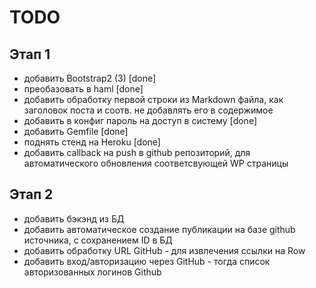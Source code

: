 TODO
====

Этап 1
------

* добавить Bootstrap2 (3) [done]
* преобазовать в haml [done]
* добавить обработку первой строки из Markdown файла, 
как заголовок поста и соотв. не добавлять его в содержимое
* добавить в конфиг пароль на доступ в систему [done]
* добавить Gemfile [done]
* поднять стенд на Heroku [done]
* добавить callback на push в github репозиторий, для автоматического
обновления соответсвующей WP страницы

Этап 2
------

* добавить бэкэнд из БД
* добавить автоматическое создание публикации на базе github источника, с 
сохранением ID в БД
* добавить обработку URL GitHub - для извлечения ссылки на Row
* добавить вход/авторизацию через GitHub - тогда список авторизованных логинов Github
